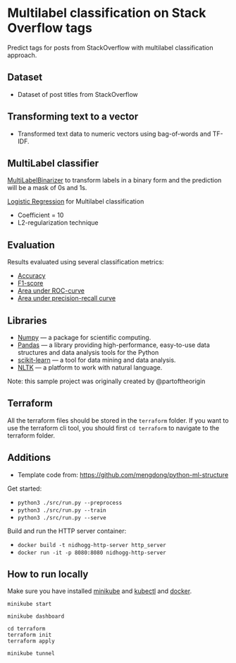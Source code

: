 # Multilabel classification on Stack Overflow tags
Predict tags for posts from StackOverflow with multilabel classification approach.

## Dataset
- Dataset of post titles from StackOverflow

## Transforming text to a vector
- Transformed text data to numeric vectors using bag-of-words and TF-IDF.

## MultiLabel classifier
[MultiLabelBinarizer](http://scikit-learn.org/stable/modules/generated/sklearn.preprocessing.MultiLabelBinarizer.html) to transform labels in a binary form and the prediction will be a mask of 0s and 1s.

[Logistic Regression](http://scikit-learn.org/stable/modules/generated/sklearn.linear_model.LogisticRegression.html) for Multilabel classification
- Coefficient = 10
- L2-regularization technique

## Evaluation
Results evaluated using several classification metrics:
- [Accuracy](http://scikit-learn.org/stable/modules/generated/sklearn.metrics.accuracy_score.html)
- [F1-score](http://scikit-learn.org/stable/modules/generated/sklearn.metrics.f1_score.html)
- [Area under ROC-curve](http://scikit-learn.org/stable/modules/generated/sklearn.metrics.roc_auc_score.html)
- [Area under precision-recall curve](http://scikit-learn.org/stable/modules/generated/sklearn.metrics.average_precision_score.html#sklearn.metrics.average_precision_score)

## Libraries
- [Numpy](http://www.numpy.org/) — a package for scientific computing.
- [Pandas](https://pandas.pydata.org/) — a library providing high-performance, easy-to-use data structures and data analysis tools for the Python
- [scikit-learn](http://scikit-learn.org/stable/index.html) — a tool for data mining and data analysis.
- [NLTK](http://www.nltk.org/) — a platform to work with natural language.

Note: this sample project was originally created by @partoftheorigin

## Terraform
All the terraform files should be stored in the `terraform` folder.
If you want to use the terraform cli tool, you should first `cd terraform` to navigate to the terraform folder.

## Additions

- Template code from: https://github.com/mengdong/python-ml-structure

Get started:
- `python3 ./src/run.py --preprocess`
- `python3 ./src/run.py --train`
- `python3 ./src/run.py --serve`

Build and run the HTTP server container:
- `docker build -t nidhogg-http-server http_server`
- `docker run -it -p 8080:8080 nidhogg-http-server`

## How to run locally
Make sure you have installed [minikube](https://minikube.sigs.k8s.io/docs/start/) and [kubectl](https://kubernetes.io/docs/tasks/tools/install-kubectl/) and [docker](https://www.docker.com/).

```
minikube start
```

```
minikube dashboard
```

```
cd terraform
terraform init
terraform apply
```

```
minikube tunnel
```